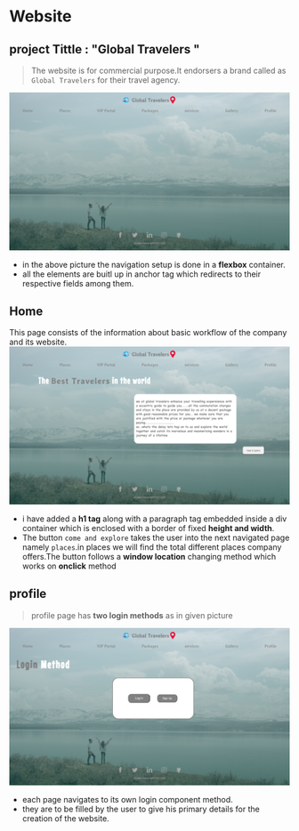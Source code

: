 # Website
## project Tittle : "Global Travelers "
> The website is for commercial purpose.It endorsers a brand called as `Global Travelers` for their travel agency.<br/>

  ![](screenshots/Screenshot%20(305).png)
  - in the above picture the navigation setup is done in a **flexbox** container.
  - all the elements are buitl up in anchor tag which redirects to their respective fields among them.
  ## Home
   This page consists of the information about basic workflow of the company and its website.
   ![](screenshots/Screenshot%20(320).png)
   - i have added a **h1 tag** along with a paragraph tag embedded inside a div container which is enclosed with a border of fixed **height and width**.
   - The button `come and explore` takes the user into the next navigated page namely `places`.in places we will find the total different places company offers.The button follows a **window location** changing method which works on **onclick** method <br/>

   ## profile
  >profile page has **two login methods** as in given picture<br/>

![](screenshots/Screenshot%20(321).png)
- each page navigates to its own login component method.
- they are to be filled by the user to give his primary details for the creation of the website.